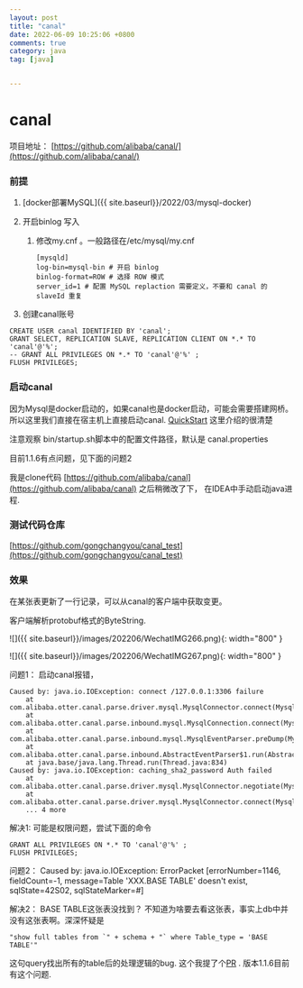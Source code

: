 ```yaml
---
layout: post
title: "canal"
date: 2022-06-09 10:25:06 +0800
comments: true
category: java
tag: [java]


---
```


# canal

项目地址： [https://github.com/alibaba/canal/](https://github.com/alibaba/canal/)



### 前提
1. [docker部署MySQL]({{ site.baseurl}}/2022/03/mysql-docker)

2. 开启binlog 写入

    1. 修改my.cnf 。一般路径在/etc/mysql/my.cnf

        ```
        [mysqld]
        log-bin=mysql-bin # 开启 binlog
        binlog-format=ROW # 选择 ROW 模式
        server_id=1 # 配置 MySQL replaction 需要定义，不要和 canal 的 slaveId 重复
        ```

        

3. 创建canal账号
  ```
  CREATE USER canal IDENTIFIED BY 'canal';  
  GRANT SELECT, REPLICATION SLAVE, REPLICATION CLIENT ON *.* TO 'canal'@'%';
  -- GRANT ALL PRIVILEGES ON *.* TO 'canal'@'%' ;
  FLUSH PRIVILEGES;
  ```





### 启动canal

因为Mysql是docker启动的，如果canal也是docker启动，可能会需要搭建网桥。所以这里我们直接在宿主机上直接启动canal. [QuickStart](https://github.com/alibaba/canal/wiki/QuickStart) 这里介绍的很清楚

注意观察 bin/startup.sh脚本中的配置文件路径，默认是 canal.properties

目前1.1.6有点问题，见下面的问题2

我是clone代码 [https://github.com/alibaba/canal](https://github.com/alibaba/canal) 之后稍微改了下， 在IDEA中手动启动java进程.



### 测试代码仓库

[https://github.com/gongchangyou/canal_test](https://github.com/gongchangyou/canal_test)





### 效果

在某张表更新了一行记录，可以从canal的客户端中获取变更。 

客户端解析protobuf格式的ByteString.

![]({{ site.baseurl}}/images/202206/WechatIMG266.png){: width="800" }

![]({{ site.baseurl}}/images/202206/WechatIMG267.png){: width="800" }



问题1： 启动canal报错，

```
Caused by: java.io.IOException: connect /127.0.0.1:3306 failure
	at com.alibaba.otter.canal.parse.driver.mysql.MysqlConnector.connect(MysqlConnector.java:85)
	at com.alibaba.otter.canal.parse.inbound.mysql.MysqlConnection.connect(MysqlConnection.java:89)
	at com.alibaba.otter.canal.parse.inbound.mysql.MysqlEventParser.preDump(MysqlEventParser.java:87)
	at com.alibaba.otter.canal.parse.inbound.AbstractEventParser$1.run(AbstractEventParser.java:176)
	at java.base/java.lang.Thread.run(Thread.java:834)
Caused by: java.io.IOException: caching_sha2_password Auth failed
	at com.alibaba.otter.canal.parse.driver.mysql.MysqlConnector.negotiate(MysqlConnector.java:260)
	at com.alibaba.otter.canal.parse.driver.mysql.MysqlConnector.connect(MysqlConnector.java:82)
	... 4 more
```

解决1: 可能是权限问题，尝试下面的命令

```
GRANT ALL PRIVILEGES ON *.* TO 'canal'@'%' ;
FLUSH PRIVILEGES;
```



问题2： Caused by: java.io.IOException: ErrorPacket [errorNumber=1146, fieldCount=-1, message=Table 'XXX.BASE TABLE' doesn't exist, sqlState=42S02, sqlStateMarker=#]

解决2： BASE TABLE这张表没找到？ 不知道为啥要去看这张表，事实上db中并没有这张表啊。深深怀疑是

```
"show full tables from `" + schema + "` where Table_type = 'BASE TABLE'"
```

这句query找出所有的table后的处理逻辑的bug. 这个我提了个[PR](https://github.com/alibaba/canal/pull/4217) . 版本1.1.6目前有这个问题.

